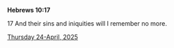 **Hebrews 10:17**

17 And their sins and iniquities will I remember no more.

[Thursday 24-April, 2025](https://getbible.life/kjv/Hebrews/10/17)
